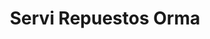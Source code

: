 ---
title: "Servi Repuestos Orma"
url: /paraiso/servi-repuestos-orma/
shop: piezas de automóviles
---